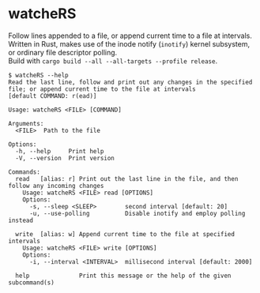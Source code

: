 # watcheRS
Follow lines appended to a file, or append current time to a file at intervals. Written in Rust, makes use of the inode notify (`inotify`) kernel subsystem, or ordinary file descriptor polling.  
Build with `cargo build --all --all-targets --profile release`.
```
$ watcheRS --help
Read the last line, follow and print out any changes in the specified file; or append current time to the file at intervals
[default COMMAND: r(ead)]

Usage: watcheRS <FILE> [COMMAND]

Arguments:
  <FILE>  Path to the file

Options:
  -h, --help     Print help
  -V, --version  Print version

Commands:
  read   [alias: r] Print out the last line in the file, and then follow any incoming changes
    Usage: watcheRS <FILE> read [OPTIONS]
    Options:
      -s, --sleep <SLEEP>        second interval [default: 20]
      -u, --use-polling          Disable inotify and employ polling instead
      
  write  [alias: w] Append current time to the file at specified intervals
    Usage: watcheRS <FILE> write [OPTIONS]
    Options:
      -i, --interval <INTERVAL>  millisecond interval [default: 2000]
      
  help              Print this message or the help of the given subcommand(s)
```
